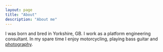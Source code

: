 ```yaml
---
layout: page
title: "About"
description: "About me"
---
```


I was born and bred in Yorkshire, GB. I work as a platform engineering consultant. In my spare time I enjoy motorcycling, playing bass guitar and [photography](http://flickr.com/beezly).
